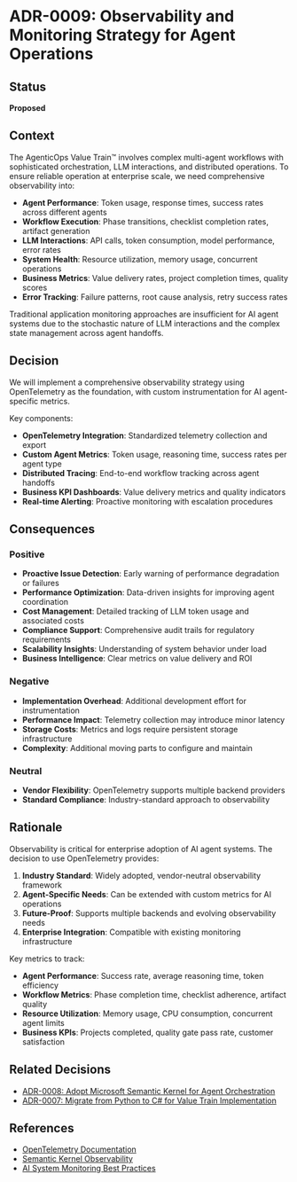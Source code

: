 # ADR-0009: Observability and Monitoring Strategy for Agent Operations

## Status
**Proposed**

## Context
The AgenticOps Value Train™ involves complex multi-agent workflows with sophisticated orchestration, LLM interactions, and distributed operations. To ensure reliable operation at enterprise scale, we need comprehensive observability into:

- **Agent Performance**: Token usage, response times, success rates across different agents
- **Workflow Execution**: Phase transitions, checklist completion rates, artifact generation
- **LLM Interactions**: API calls, token consumption, model performance, error rates
- **System Health**: Resource utilization, memory usage, concurrent operations
- **Business Metrics**: Value delivery rates, project completion times, quality scores
- **Error Tracking**: Failure patterns, root cause analysis, retry success rates

Traditional application monitoring approaches are insufficient for AI agent systems due to the stochastic nature of LLM interactions and the complex state management across agent handoffs.

## Decision
We will implement a comprehensive observability strategy using OpenTelemetry as the foundation, with custom instrumentation for AI agent-specific metrics.

Key components:
- **OpenTelemetry Integration**: Standardized telemetry collection and export
- **Custom Agent Metrics**: Token usage, reasoning time, success rates per agent type
- **Distributed Tracing**: End-to-end workflow tracking across agent handoffs
- **Business KPI Dashboards**: Value delivery metrics and quality indicators
- **Real-time Alerting**: Proactive monitoring with escalation procedures

## Consequences

### Positive
- **Proactive Issue Detection**: Early warning of performance degradation or failures
- **Performance Optimization**: Data-driven insights for improving agent coordination
- **Cost Management**: Detailed tracking of LLM token usage and associated costs
- **Compliance Support**: Comprehensive audit trails for regulatory requirements
- **Scalability Insights**: Understanding of system behavior under load
- **Business Intelligence**: Clear metrics on value delivery and ROI

### Negative
- **Implementation Overhead**: Additional development effort for instrumentation
- **Performance Impact**: Telemetry collection may introduce minor latency
- **Storage Costs**: Metrics and logs require persistent storage infrastructure
- **Complexity**: Additional moving parts to configure and maintain

### Neutral
- **Vendor Flexibility**: OpenTelemetry supports multiple backend providers
- **Standard Compliance**: Industry-standard approach to observability

## Rationale
Observability is critical for enterprise adoption of AI agent systems. The decision to use OpenTelemetry provides:

1. **Industry Standard**: Widely adopted, vendor-neutral observability framework
2. **Agent-Specific Needs**: Can be extended with custom metrics for AI operations
3. **Future-Proof**: Supports multiple backends and evolving observability needs
4. **Enterprise Integration**: Compatible with existing monitoring infrastructure

Key metrics to track:
- **Agent Performance**: Success rate, average reasoning time, token efficiency
- **Workflow Metrics**: Phase completion time, checklist adherence, artifact quality
- **Resource Utilization**: Memory usage, CPU consumption, concurrent agent limits
- **Business KPIs**: Projects completed, quality gate pass rate, customer satisfaction

## Related Decisions
- [ADR-0008: Adopt Microsoft Semantic Kernel for Agent Orchestration](adr-0008-adopt-semantic-kernel-agent-orchestration.md)
- [ADR-0007: Migrate from Python to C# for Value Train Implementation](adr-0007-migrate-from-python-to-csharp.md)

## References
- [OpenTelemetry Documentation](https://opentelemetry.io/docs/)
- [Semantic Kernel Observability](https://learn.microsoft.com/en-us/semantic-kernel/concepts/enterprise-readiness/observability)
- [AI System Monitoring Best Practices](https://docs.microsoft.com/en-us/azure/architecture/example-scenario/ai/monitor-ai-services)